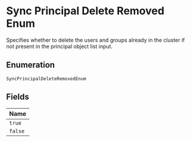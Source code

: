 
# Sync Principal Delete Removed Enum

Specifies whether to delete the users and groups already in the cluster if not present in the principal object list input.

## Enumeration

`SyncPrincipalDeleteRemovedEnum`

## Fields

| Name |
|  --- |
| `true` |
| `false` |

